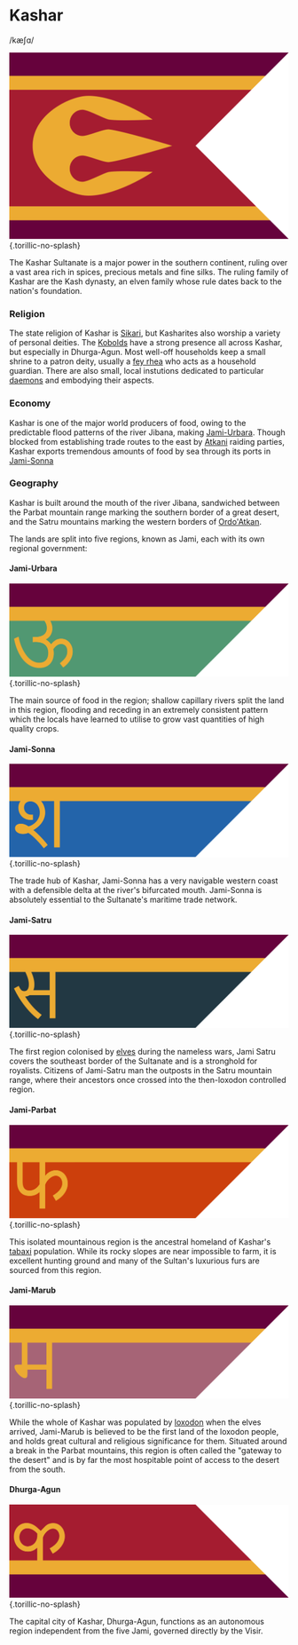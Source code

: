 # Kashar
/kæʃɑ/

![Flag of Kashar](flag-kashar.png){.torillic-no-splash}

The Kashar Sultanate is a major power in the southern continent, ruling over a vast area rich in spices, precious metals and fine silks. The ruling family of Kashar are the Kash dynasty, an elven family whose rule dates back to the nation's foundation.

### Religion

The state religion of Kashar is [Sikari](/religions/sikari), but Kasharites also worship a variety of personal deities. The [Kobolds](/organisations/kobolds) have a strong presence all across Kashar, but especially in Dhurga-Agun. Most well-off households keep a small shrine to a patron deity, usually a [fey rhea](/cosmology/fey/fey_rhea) who acts as a household guardian. There are also small, local instutions dedicated to particular [daemons](/cosmology/daemons) and embodying their aspects.

### Economy

Kashar is one of the major world producers of food, owing to the predictable flood patterns of the river Jibana, making [Jami-Urbara](/places/kashar/geography#jami-urbara). Though blocked from establishing trade routes to the east by [Atkani](places/ordo_atkan) raiding parties, Kashar exports tremendous amounts of food by sea through its ports in [Jami-Sonna](/places/kashar/geography#jami-sonna)

### Geography

Kashar is built around the mouth of the river Jibana, sandwiched between the Parbat mountain range marking the southern border of a great desert, and the Satru mountains marking the western borders of [Ordo'Atkan](/places/ordo_atkan).

The lands are split into five regions, known as Jami, each with its own regional government:

#### Jami-Urbara

![Flag of Jami-Urbara](flag-jami-urbara.png){.torillic-no-splash}

The main source of food in the region; shallow capillary rivers split the land in this region, flooding and receding in an extremely consistent pattern which the locals have learned to utilise to grow vast quantities of high quality crops.

#### Jami-Sonna

![Flag of Jami-Sonna](flag-jami-sonna.png){.torillic-no-splash}

The trade hub of Kashar, Jami-Sonna has a very navigable western coast with a defensible delta at the river's bifurcated mouth. Jami-Sonna is absolutely essential to the Sultanate's maritime trade network.

#### Jami-Satru

![Flag of Jami-Satru](flag-jami-satru.png){.torillic-no-splash}

The first region colonised by [elves](/species/sapient/elf) during the nameless wars, Jami Satru covers the southeast border of the Sultanate and is a stronghold for royalists. Citizens of Jami-Satru man the outposts in the Satru mountain range, where their ancestors once crossed into the then-loxodon controlled region.

#### Jami-Parbat

![Flag of Jami-Parbat](flag-jami-parbat.png){.torillic-no-splash}

This isolated mountainous region is the ancestral homeland of Kashar's [tabaxi](/species/sapient/tabaxi) population. While its rocky slopes are near impossible to farm, it is excellent hunting ground and many of the Sultan's luxurious furs are sourced from this region.

#### Jami-Marub

![Flag of Jami-Marub](flag-jami-marub.png){.torillic-no-splash}

While the whole of Kashar was populated by [loxodon](/species/sapient/loxodon) when the elves arrived, Jami-Marub is believed to be the first land of the loxodon people, and holds great cultural and religious significance for them. Situated around a break in the Parbat mountains, this region is often called the "gateway to the desert" and is by far the most hospitable point of access to the desert from the south.

#### Dhurga-Agun

![Flag of Dhurga-Agun](flag-dhurga-agun.png){.torillic-no-splash}

The capital city of Kashar, Dhurga-Agun, functions as an autonomous region independent from the five Jami, governed directly by the Visir.

